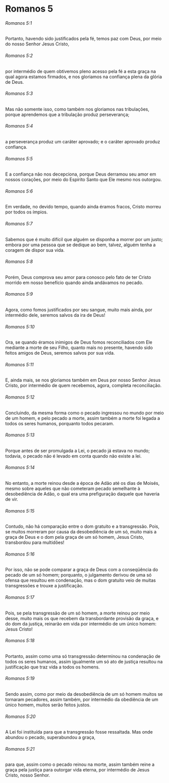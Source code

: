 # Romanos 5

###### Romanos 5:1

Portanto, havendo sido justificados pela fé, temos paz com Deus, por meio do nosso Senhor Jesus Cristo,

###### Romanos 5:2

por intermédio de quem obtivemos pleno acesso pela fé a esta graça na qual agora estamos firmados, e nos gloriamos na confiança plena da glória de Deus.

###### Romanos 5:3

Mas não somente isso, como também nos gloriamos nas tribulações, porque aprendemos que a tribulação produz perseverança;

###### Romanos 5:4

a perseverança produz um caráter aprovado; e o caráter aprovado produz confiança.

###### Romanos 5:5

E a confiança não nos decepciona, porque Deus derramou seu amor em nossos corações, por meio do Espírito Santo que Ele mesmo nos outorgou.

###### Romanos 5:6

Em verdade, no devido tempo, quando ainda éramos fracos, Cristo morreu por todos os ímpios.

###### Romanos 5:7

Sabemos que é muito difícil que alguém se disponha a morrer por um justo; embora por uma pessoa que se dedique ao bem, talvez, alguém tenha a coragem de dispor sua vida.

###### Romanos 5:8

Porém, Deus comprova seu amor para conosco pelo fato de ter Cristo morrido em nosso benefício quando ainda andávamos no pecado.

###### Romanos 5:9

Agora, como fomos justificados por seu sangue, muito mais ainda, por intermédio dele, seremos salvos da ira de Deus!

###### Romanos 5:10

Ora, se quando éramos inimigos de Deus fomos reconciliados com Ele mediante a morte de seu Filho, quanto mais no presente, havendo sido feitos amigos de Deus, seremos salvos por sua vida.

###### Romanos 5:11

E, ainda mais, se nos gloriamos também em Deus por nosso Senhor Jesus Cristo, por intermédio de quem recebemos, agora, completa reconciliação.

###### Romanos 5:12

Concluindo, da mesma forma como o pecado ingressou no mundo por meio de um homem, e pelo pecado a morte, assim também a morte foi legada a todos os seres humanos, porquanto todos pecaram.

###### Romanos 5:13

Porque antes de ser promulgada a Lei, o pecado já estava no mundo; todavia, o pecado não é levado em conta quando não existe a lei.

###### Romanos 5:14

No entanto, a morte reinou desde a época de Adão até os dias de Moisés, mesmo sobre aqueles que não cometeram pecado semelhante à desobediência de Adão, o qual era uma prefiguração daquele que haveria de vir.

###### Romanos 5:15

Contudo, não há comparação entre o dom gratuito e a transgressão. Pois, se muitos morreram por causa da desobediência de um só, muito mais a graça de Deus e o dom pela graça de um só homem, Jesus Cristo, transbordou para multidões!

###### Romanos 5:16

Por isso, não se pode comparar a graça de Deus com a conseqüência do pecado de um só homem; porquanto, o julgamento derivou de uma só ofensa que resultou em condenação, mas o dom gratuito veio de muitas transgressões e trouxe a justificação.

###### Romanos 5:17

Pois, se pela transgressão de um só homem, a morte reinou por meio desse, muito mais os que recebem da transbordante provisão da graça, e do dom da justiça, reinarão em vida por intermédio de um único homem: Jesus Cristo!

###### Romanos 5:18

Portanto, assim como uma só transgressão determinou na condenação de todos os seres humanos, assim igualmente um só ato de justiça resultou na justificação que traz vida a todos os homens.

###### Romanos 5:19

Sendo assim, como por meio da desobediência de um só homem muitos se tornaram pecadores, assim também, por intermédio da obediência de um único homem, muitos serão feitos justos.

###### Romanos 5:20

A Lei foi instituída para que a transgressão fosse ressaltada. Mas onde abundou o pecado, superabundou a graça,

###### Romanos 5:21

para que, assim como o pecado reinou na morte, assim também reine a graça pela justiça para outorgar vida eterna, por intermédio de Jesus Cristo, nosso Senhor.

